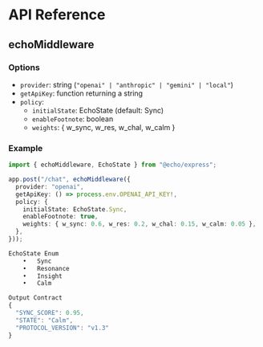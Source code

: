 # API Reference
## echoMiddleware
### Options

- `provider`: string (`"openai" | "anthropic" | "gemini" | "local"`)
- `getApiKey`: function returning a string
- `policy`:
  - `initialState`: EchoState (default: Sync)
  - `enableFootnote`: boolean
  - `weights`: { w_sync, w_res, w_chal, w_calm }

### Example

```ts
import { echoMiddleware, EchoState } from "@echo/express";

app.post("/chat", echoMiddleware({
  provider: "openai",
  getApiKey: () => process.env.OPENAI_API_KEY!,
  policy: {
    initialState: EchoState.Sync,
    enableFootnote: true,
    weights: { w_sync: 0.6, w_res: 0.2, w_chal: 0.15, w_calm: 0.05 },
  },
}));

EchoState Enum
	•	Sync
	•	Resonance
	•	Insight
	•	Calm

Output Contract
{
  "SYNC_SCORE": 0.95,
  "STATE": "Calm",
  "PROTOCOL_VERSION": "v1.3"
}

